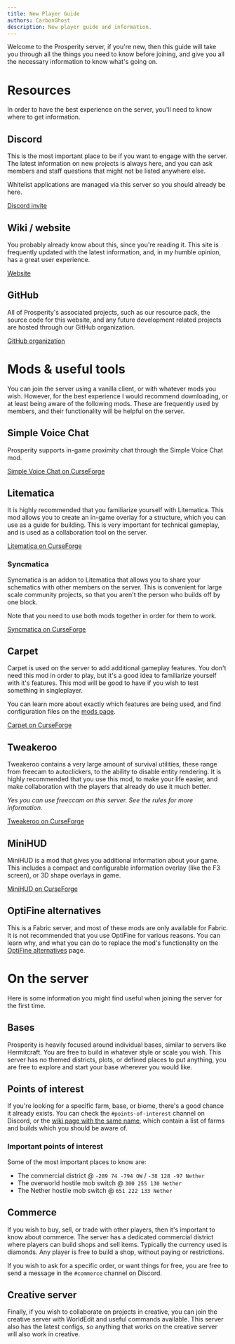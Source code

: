 ```yaml
---
title: New Player Guide
authors: CarbonGhost
description: New player guide and information.
---
```


Welcome to the Prosperity server, if you're new, then this guide will take you through all the things you need to know before joining, and give you all the necessary information to know what's going on.

# Resources

In order to have the best experience on the server, you'll need to know where to get information.

## Discord

This is the most important place to be if you want to engage with the server. The latest information on new projects is always here, and you can ask members and staff questions that might not be listed anywhere else.

Whitelist applications are managed via this server so you should already be here.

[Discord invite](https://discord.gg/hfTxZ4XxYj)

## Wiki / website

You probably already know about this, since you're reading it. This site is frequently updated with the latest information, and, in my humble opinion, has a great user experience.

[Website](https://prosperity.vercel.app/)

## GitHub

All of Prosperity's associated projects, such as our resource pack, the source code for this website, and any future development related projects are hosted through our GitHub organization.

[GitHub organization](https://github.com/ProsperityMC)

# Mods & useful tools

You can join the server using a vanilla client, or with whatever mods you wish. However, for the best experience I would recommend downloading, or at least being aware of the following mods. These are frequently used by members, and their functionality will be helpful on the server.

## Simple Voice Chat

Prosperity supports in-game proximity chat through the Simple Voice Chat mod.

[Simple Voice Chat on CurseForge](https://www.curseforge.com/minecraft/mc-mods/simple-voice-chat/files)

## Litematica

It is highly recommended that you familiarize yourself with Litematica. This mod allows you to create an in-game overlay for a structure, which you can use as a guide for building. This is very important for technical gameplay, and is used as a collaboration tool on the server.

[Litematica on CurseForge](https://www.curseforge.com/minecraft/mc-mods/litematica/files)

### Syncmatica

Syncmatica is an addon to Litematica that allows you to share your schematics with other members on the server. This is convenient for large scale community projects, so that you aren't the person who builds off by one block.

Note that you need to use both mods together in order for them to work.

[Syncmatica on CurseForge](https://www.curseforge.com/minecraft/mc-mods/syncmatica/files)

## Carpet

Carpet is used on the server to add additional gameplay features. You don't need this mod in order to play, but it's a good idea to familiarize yourself with it's features. This mod will be good to have if you wish to test something in singleplayer.

You can learn more about exactly which features are being used, and find configuration files on the [mods page]().

[Carpet on CurseForge](https://www.curseforge.com/minecraft/mc-mods/carpet/files)

## Tweakeroo

Tweakeroo contains a very large amount of survival utilities, these range from freecam to autoclickers, to the ability to disable entity rendering. It is highly recommended that you use this mod, to make your life easier, and make collaboration with the players that already do use it much better.

_Yes you can use freeccam on this server. See the rules for more information._

[Tweakeroo on CurseForge](https://www.curseforge.com/minecraft/mc-mods/tweakeroo/files)

## MiniHUD

MiniHUD is a mod that gives you additional information about your game. This includes a compact and configurable information overlay (like the F3 screen), or 3D shape overlays in game.

[MiniHUD on CurseForge](https://www.curseforge.com/minecraft/mc-mods/minihud/files)

## OptiFine alternatives

This is a Fabric server, and most of these mods are only available for Fabric. It is not recommended that you use OptiFine for various reasons. You can learn why, and what you can do to replace the mod's functionality on the [OptiFine alternatives]() page.

# On the server

Here is some information you might find useful when joining the server for the first time.

## Bases

Prosperity is heavily focused around individual bases, similar to servers like Hermitcraft. You are free to build in whatever style or scale you wish. This server has no themed districts, plots, or defined places to put anything, you are free to explore and start your base wherever you would like.

## Points of interest

If you're looking for a specific farm, base, or biome, there's a good chance it already exists. You can check the `#points-of-interest` channel on Discord, or the [wiki page with the same name](), which contain a list of farms and builds which you should be aware of.

### Important points of interest

Some of the most important places to know are:

- The commercial district @ `-289 74 -794 OW` / `-38 128 -97 Nether`
- The overworld hostile mob switch @ `300 255 130 Nether`
- The Nether hostile mob switch @ `651 222 133 Nether`

## Commerce

If you wish to buy, sell, or trade with other players, then it's important to know about commerce. The server has a dedicated commercial district where players can build shops and sell items. Typically the currency used is diamonds. Any player is free to build a shop, without paying or restrictions.

If you wish to ask for a specific order, or want things for free, you are free to send a message in the `#commerce` channel on Discord.

## Creative server

Finally, if you wish to collaborate on projects in creative, you can join the creative server with WorldEdit and useful commands available. This server also has the latest configs, so anything that works on the creative server will also work in creative.
